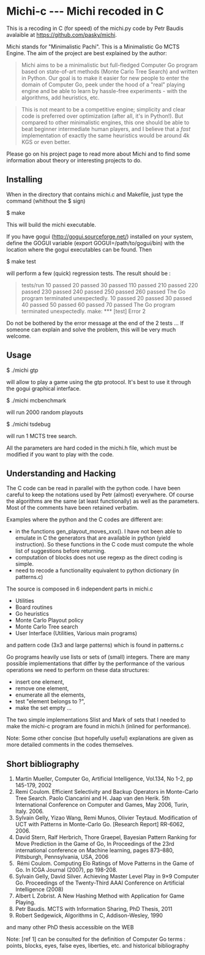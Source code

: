 Michi-c --- Michi recoded in C
==============================

This is a recoding in C (for speed) of the michi.py code by Petr Baudis avalaible at 
https://github.com/pasky/michi.

Michi stands for "Minimalistic Pachi". This is a Minimalistic Go MCTS Engine. The aim of the project are best explained by the author: 

> Michi aims to be a minimalistic but full-fledged Computer Go program based
> on state-of-art methods (Monte Carlo Tree Search) and written in Python.
> Our goal is to make it easier for new people to enter the domain of
> Computer Go, peek under the hood of a "real" playing engine and be able
> to learn by hassle-free experiments - with the algorithms, add heuristics,
> etc.

> This is not meant to be a competitive engine; simplicity and clear code is
> preferred over optimization (after all, it's in Python!).  But compared to
> other minimalistic engines, this one should be able to beat beginner
> intermediate human players, and I believe that a *fast* implementation
> of exactly the same heuristics would be around 4k KGS or even better.

Please go on his project page to read more about Michi and to find some information about theory or interesting projects to do.

Installing
----------

When in the directory that contains michi.c and Makefile, just type the command
(whithout the $ sign)

$ make

This will build the michi executable.

If you have gogui (http://gogui.sourceforge.net/) installed on your system, define the GOGUI variable (export GOGUI=/path/to/gogui/bin) with the location where the gogui executables can be found. Then 

$ make test

will perform a few (quick) regression tests. The result should be :

> tests/run
> 10 passed
> 20 passed
> 30 passed
> 110 passed
> 210 passed
> 220 passed
> 230 passed
> 240 passed
> 250 passed
> 260 passed
> The Go program terminated unexpectedly.
> 10 passed
> 20 passed
> 30 passed
> 40 passed
> 50 passed
> 60 passed
> 70 passed
> The Go program terminated unexpectedly.
> make: *** [test] Error 2
 
Do not be bothered by the error message at the end of the 2 tests ... 
If someone can explain and solve the problem, this will be very much welcome.

Usage
-----

$ ./michi gtp

will allow to play a game using the gtp protocol. It's best to use it through the gogui graphical interface.

$ ./michi mcbenchmark

will run 2000 random playouts

$ ./michi tsdebug

will run 1 MCTS tree search.

All the parameters are hard coded in the michi.h file, which must be modified if you want to play with the code.

Understanding and Hacking
-------------------------

The C code can be read in parallel with the python code. 
I have been careful to keep the notations used by Petr (almost) everywhere.
Of course the algorithms are the same (at least functionally) as well as the
parameters. Most of the comments have been retained verbatim.

Examples where the python and the C codes are different are:
- in the functions gen_playout_moves_xxx(). I have not been able to emulate in 
  C the generators that are available in python (yield instruction). So these
  functions in the C code must compute the whole list of suggestions before 
  returning.
- computation of blocks does not use regexp as the direct coding is simple.
- need to recode a functionality equivalent to python dictionary (in patterns.c)

The source is composed in 6 independent parts in michi.c
- Utilities
- Board routines
- Go heuristics
- Monte Carlo Playout policy
- Monte Carlo Tree search
- User Interface (Utilities, Various main programs)

and pattern code (3x3 and large patterns) which is found in patterns.c

Go programs heavily use lists or sets of (small) integers. There are many possible implementations that differ by the performance of the various operations we need to perform on these data structures:
- insert one element,
- remove one element, 
- enumerate all the elements, 
- test "element belongs to ?", 
- make the set empty ...

The two simple implementations Slist and Mark of sets that I needed to make the michi-c program are found in michi.h (inlined for performance).

Note: Some other concise (but hopefully useful) explanations are given as more detailed comments in the codes themselves.

Short bibliography
------------------

1.  Martin Mueller, Computer Go, Artificial Intelligence, Vol.134, No 1-2,
    pp 145-179, 2002
2.  Remi Coulom.  Efficient Selectivity and Backup Operators in Monte-Carlo Tree
    Search.  Paolo Ciancarini and H. Jaap van den Herik.  5th International 
    Conference on Computer and Games, May 2006, Turin, Italy.  2006. 
    <inria-00116992>
3.  Sylvain Gelly, Yizao Wang, Remi Munos, Olivier Teytaud.  Modification of UCT
    with Patterns in Monte-Carlo Go. [Research Report] RR-6062, 2006.
    <inria-00117266v3>
4.  David Stern, Ralf Herbrich, Thore Graepel, Bayesian Pattern Ranking for Move
    Prediction in the Game of Go, In Proceedings of the 23rd international 
    conference on Machine learning, pages 873–880, Pittsburgh, Pennsylvania, 
    USA, 2006
5.  Rémi Coulom. Computing Elo Ratings of Move Patterns in the Game of Go. 
    In ICGA Journal (2007), pp 198-208.
6.  Sylvain Gelly, David Silver. Achieving Master Level Play in 9×9 Computer Go.
    Proceedings of the Twenty-Third AAAI Conference on Artificial Intelligence 
    (2008)
7.  Albert L Zobrist. A New Hashing Method with Application for Game Playing.
8.  Petr Baudis. MCTS with Information Sharing, PhD Thesis, 2011
9.  Robert Sedgewick, Algorithms in C, Addison-Wesley, 1990

and many other PhD thesis accessible on the WEB

Note: [ref 1] can be consulted for the definition of Computer Go terms : 
      points, blocks, eyes, false eyes, liberties, etc.
      and historical bibliography



